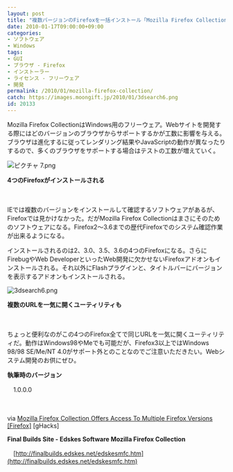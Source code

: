 ```yaml
---
layout: post
title: "複数バージョンのFirefoxを一括インストール「Mozilla Firefox Collection」"
date: 2010-01-17T09:00:00+09:00
categories:
- ソフトウェア
- Windows
tags: 
- GUI
- ブラウザ - Firefox
- インストーラー
- ライセンス - フリーウェア
- 開発
permalink: /2010/01/mozilla-firefox-collection/
catch: https://images.moongift.jp/2010/01/3dsearch6.png
id: 20133
---
```

Mozilla Firefox CollectionはWindows用のフリーウェア。Webサイトを開発する際にはどのバージョンのブラウザからサポートするかが工数に影響を与える。ブラウザは進化するに従ってレンダリング結果やJavaScriptの動作が異なったりするので、多くのブラウザをサポートする場合はテストの工数が増えていく。

  

![ピクチャ 7.png](https://images.moongift.jp/2010/01/7.png)  
  
**4つのFirefoxがインストールされる**

  

　

  

IEでは複数のバージョンをインストールして確認するソフトウェアがあるが、Firefoxでは見かけなかった。だがMozilla Firefox Collectionはまさにそのためのソフトウェアになる。Firefox2〜3.6までの歴代Firefoxでのシステム確認作業が出来るようになる。

  
<!--more-->

インストールされるのは2、3.0、3.5、3.6の4つのFirefoxになる。さらにFirebugやWeb DeveloperといったWeb開発に欠かせないFirefoxアドオンもインストールされる。それ以外にFlashプラグインと、タイトルバーにバージョンを表示するアドオンもインストールされる。

  

![3dsearch6.png](https://images.moongift.jp/2010/01/3dsearch6.png)  
  
**複数のURLを一気に開くユーティリティも**

  

　

  

ちょっと便利なのがこの4つのFirefox全てで同じURLを一気に開くユーティリティだ。動作はWindows98やMeでも可能だが、Firefox3以上ではWindows 98/98 SE/Me/NT 4.0がサポート外とのことなのでご注意いただきたい。Webシステム開発のお供にぜひ。

  

**執筆時のバージョン**  
  
　1.0.0.0

  

　

  

via [Mozilla Firefox Collection Offers Access To Multiple Firefox Versions [Firefox]](http://www.ghacks.net/2010/01/12/mozilla-firefox-collection-offers-access-to-multiple-firefox-versions-firefox/) [gHacks]

  

**Final Builds Site - Edskes Software Mozilla Firefox Collection**  
  
　[http://finalbuilds.edskes.net/edskesmfc.htm](http://finalbuilds.edskes.net/edskesmfc.htm)

  
